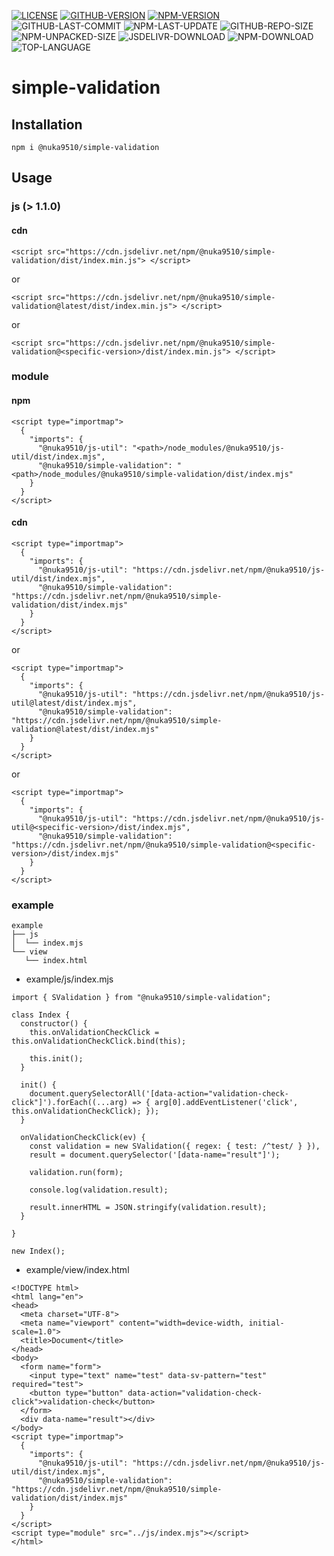 [![LICENSE][license]][license-url]
[![GITHUB-VERSION][github-version]][github-version-url]
[![NPM-VERSION][npm-version]][npm-version-url]
![GITHUB-LAST-COMMIT][github-last-commit]
![NPM-LAST-UPDATE][npm-last-update]
![GITHUB-REPO-SIZE][github-repo-size]
![NPM-UNPACKED-SIZE][npm-unpacked-size]
![JSDELIVR-DOWNLOAD][jsdelivr-download]
![NPM-DOWNLOAD][npm-download]
![TOP-LANGUAGE][top-language]

[license]: https://img.shields.io/npm/l/%40nuka9510%2Fsimple-validation
[license-url]: https://github.com/nuka9510/simple-validation/blob/main/LICENSE

[github-version]: https://img.shields.io/github/package-json/v/nuka9510/simple-validation?logo=github
[github-version-url]: https://github.com/nuka9510/simple-validation

[npm-version]: https://img.shields.io/npm/v/%40nuka9510%2Fsimple-validation?logo=npm
[npm-version-url]: https://www.npmjs.com/package/@nuka9510/simple-validation

[github-last-commit]: https://img.shields.io/github/last-commit/nuka9510/simple-validation?logo=github

[npm-last-update]: https://img.shields.io/npm/last-update/%40nuka9510%2Fsimple-validation?logo=npm

[github-repo-size]: https://img.shields.io/github/repo-size/nuka9510/simple-validation?logo=github

[npm-unpacked-size]: https://img.shields.io/npm/unpacked-size/%40nuka9510%2Fsimple-validation?logo=npm

[jsdelivr-download]: https://img.shields.io/jsdelivr/npm/hm/%40nuka9510/simple-validation?logo=jsdelivr

[npm-download]: https://img.shields.io/npm/dm/%40nuka9510%2Fsimple-validation?logo=npm

[top-language]: https://img.shields.io/github/languages/top/nuka9510/simple-validation

# simple-validation
## Installation
```
npm i @nuka9510/simple-validation
```
## Usage
### js (> 1.1.0)
#### cdn
```
<script src="https://cdn.jsdelivr.net/npm/@nuka9510/simple-validation/dist/index.min.js"> </script>
```
or
```
<script src="https://cdn.jsdelivr.net/npm/@nuka9510/simple-validation@latest/dist/index.min.js"> </script>
```
or
```
<script src="https://cdn.jsdelivr.net/npm/@nuka9510/simple-validation@<specific-version>/dist/index.min.js"> </script>
```
### module
#### npm
```
<script type="importmap">
  {
    "imports": {
      "@nuka9510/js-util": "<path>/node_modules/@nuka9510/js-util/dist/index.mjs",
      "@nuka9510/simple-validation": "<path>/node_modules/@nuka9510/simple-validation/dist/index.mjs"
    }
  }
</script>
```
#### cdn
```
<script type="importmap">
  {
    "imports": {
      "@nuka9510/js-util": "https://cdn.jsdelivr.net/npm/@nuka9510/js-util/dist/index.mjs",
      "@nuka9510/simple-validation": "https://cdn.jsdelivr.net/npm/@nuka9510/simple-validation/dist/index.mjs"
    }
  }
</script>
```
or
```
<script type="importmap">
  {
    "imports": {
      "@nuka9510/js-util": "https://cdn.jsdelivr.net/npm/@nuka9510/js-util@latest/dist/index.mjs",
      "@nuka9510/simple-validation": "https://cdn.jsdelivr.net/npm/@nuka9510/simple-validation@latest/dist/index.mjs"
    }
  }
</script>
```
or
```
<script type="importmap">
  {
    "imports": {
      "@nuka9510/js-util": "https://cdn.jsdelivr.net/npm/@nuka9510/js-util@<specific-version>/dist/index.mjs",
      "@nuka9510/simple-validation": "https://cdn.jsdelivr.net/npm/@nuka9510/simple-validation@<specific-version>/dist/index.mjs"
    }
  }
</script>
```
### example
```
example
├── js
│  └── index.mjs
└── view
   └── index.html
```
* example/js/index.mjs
```
import { SValidation } from "@nuka9510/simple-validation";

class Index {
  constructor() {
    this.onValidationCheckClick = this.onValidationCheckClick.bind(this);

    this.init();
  }

  init() {
    document.querySelectorAll('[data-action="validation-check-click"]').forEach((...arg) => { arg[0].addEventListener('click', this.onValidationCheckClick); });
  }

  onValidationCheckClick(ev) {
    const validation = new SValidation({ regex: { test: /^test/ } }),
    result = document.querySelector('[data-name="result"]');

    validation.run(form);

    console.log(validation.result);

    result.innerHTML = JSON.stringify(validation.result);
  }

}

new Index();
```
* example/view/index.html
```
<!DOCTYPE html>
<html lang="en">
<head>
  <meta charset="UTF-8">
  <meta name="viewport" content="width=device-width, initial-scale=1.0">
  <title>Document</title>
</head>
<body>
  <form name="form">
    <input type="text" name="test" data-sv-pattern="test" required="test">
    <button type="button" data-action="validation-check-click">validation-check</button>
  </form>
  <div data-name="result"></div>
</body>
<script type="importmap">
  {
    "imports": {
      "@nuka9510/js-util": "https://cdn.jsdelivr.net/npm/@nuka9510/js-util/dist/index.mjs",
      "@nuka9510/simple-validation": "https://cdn.jsdelivr.net/npm/@nuka9510/simple-validation/dist/index.mjs"
    }
  }
</script>
<script type="module" src="../js/index.mjs"></script>
</html>
```